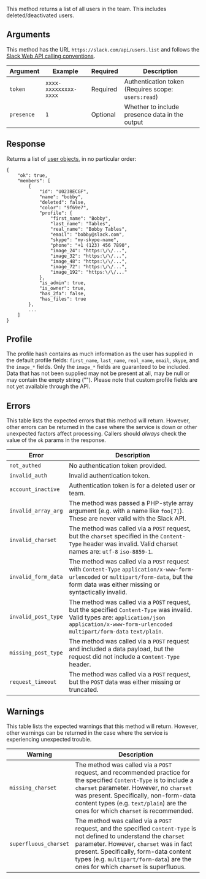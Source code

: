 This method returns a list of all users in the team. This includes deleted/deactivated users.

## Arguments

This method has the URL `https://slack.com/api/users.list` and follows the [Slack Web API calling conventions](/web#basics).

| Argument | Example | Required | Description |
| --- | --- | --- | --- |
| `token` | `xxxx-xxxxxxxxx-xxxx` | Required | Authentication token (Requires scope: `users:read`) |
| `presence` | `1` | Optional | Whether to include presence data in the output |

## Response

Returns a list of [user objects](/types/user), in no particular order:

```
{
    "ok": true,
    "members": [
        {
            "id": "U023BECGF",
            "name": "bobby",
            "deleted": false,
            "color": "9f69e7",
            "profile": {
                "first_name": "Bobby",
                "last_name": "Tables",
                "real_name": "Bobby Tables",
                "email": "bobby@slack.com",
                "skype": "my-skype-name",
                "phone": "+1 (123) 456 7890",
                "image_24": "https:\/\/...",
                "image_32": "https:\/\/...",
                "image_48": "https:\/\/...",
                "image_72": "https:\/\/...",
                "image_192": "https:\/\/..."
            },
            "is_admin": true,
            "is_owner": true,
            "has_2fa": false,
            "has_files": true
        },
        ...
    ]
}
```

## Profile

The profile hash contains as much information as the user has supplied in the default profile fields: `first_name`, `last_name`, `real_name`, `email`, `skype`, and the `image_*` fields. Only the `image_*` fields are guaranteed to be included. Data that has not been supplied may not be present at all, may be null or may contain the empty string (""). Please note that custom profile fields are not yet available through the API.

## Errors

This table lists the expected errors that this method will return. However, other errors can be returned in the case where the service is down or other unexpected factors affect processing. Callers should _always_ check the value of the `ok` params in the response.

| Error | Description |
| --- | --- |
| `not_authed` | No authentication token provided. |
| `invalid_auth` | Invalid authentication token. |
| `account_inactive` | Authentication token is for a deleted user or team. |
| `invalid_array_arg` | The method was passed a PHP-style array argument (e.g. with a name like `foo[7]`). These are never valid with the Slack API. |
| `invalid_charset` | The method was called via a `POST` request, but the `charset` specified in the `Content-Type` header was invalid. Valid charset names are: `utf-8` `iso-8859-1`. |
| `invalid_form_data` | The method was called via a `POST` request with `Content-Type` `application/x-www-form-urlencoded` or `multipart/form-data`, but the form data was either missing or syntactically invalid. |
| `invalid_post_type` | The method was called via a `POST` request, but the specified `Content-Type` was invalid. Valid types are: `application/json` `application/x-www-form-urlencoded` `multipart/form-data` `text/plain`. |
| `missing_post_type` | The method was called via a `POST` request and included a data payload, but the request did not include a `Content-Type` header. |
| `request_timeout` | The method was called via a `POST` request, but the `POST` data was either missing or truncated. |

## Warnings

This table lists the expected warnings that this method will return. However, other warnings can be returned in the case where the service is experiencing unexpected trouble.

| Warning | Description |
| --- | --- |
| `missing_charset` | The method was called via a `POST` request, and recommended practice for the specified `Content-Type` is to include a `charset` parameter. However, no `charset` was present. Specifically, non-form-data content types (e.g. `text/plain`) are the ones for which `charset` is recommended. |
| `superfluous_charset` | The method was called via a `POST` request, and the specified `Content-Type` is not defined to understand the `charset` parameter. However, `charset` was in fact present. Specifically, form-data content types (e.g. `multipart/form-data`) are the ones for which `charset` is superfluous. |

